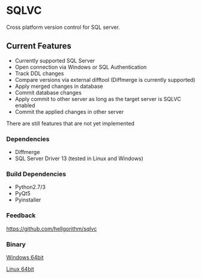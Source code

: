 # SQLVC
Cross platform version control for SQL server. 

## Current Features

* Currently supported SQL Server
* Open connection via Windows or SQL Authentication
* Track DDL changes
* Compare versions via external difftool (Diffmerge is currently supported)
* Apply merged changes in database
* Commit database changes
* Apply commit to other server as long as the target server is SQLVC enabled
* Commit the applied changes in other server


There are still features that are not yet implemented

### Dependencies
* Diffmerge
* SQL Server Driver 13 (tested in Linux and Windows)

### Build Dependencies 
* Python2.7/3
* PyQt5
* Pyinstaller

### Feedback

https://github.com/hellgorithm/sqlvc

### Binary 
[Windows 64bit](https://drive.google.com/file/d/1fRU-aZSBNvY8WrQn7El1HAxk0X5GoC98/view?usp=sharing)

[Linux 64bit](https://drive.google.com/file/d/1nRx1WWXIVgmFFrxhbeqBC3Y7TQTRquIc/view?usp=sharing)



